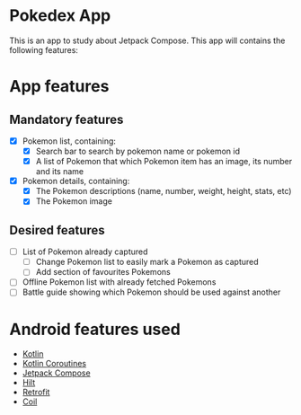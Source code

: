 # Pokedex App
This is an app to study about Jetpack Compose. This app will contains the following features:

# App features
## Mandatory features
- [x] Pokemon list, containing:
    - [x] Search bar to search by pokemon name or pokemon id
    - [x] A list of Pokemon that which Pokemon item has an image, its number and its name
- [x] Pokemon details, containing:
    - [x] The Pokemon descriptions (name, number, weight, height, stats, etc)
    - [x] The Pokemon image

## Desired features
- [ ] List of Pokemon already captured
	- [ ] Change Pokemon list to easily mark a Pokemon as captured
	- [ ] Add section of favourites Pokemons
- [ ] Offline Pokemon list with already fetched Pokemons
- [ ] Battle guide showing which Pokemon should be used against another

# Android features used
- [Kotlin](https://kotlinlang.org/docs/home.html)
- [Kotlin Coroutines](https://kotlinlang.org/docs/coroutines-overview.html)
- [Jetpack Compose](https://developer.android.com/jetpack/compose)
- [Hilt](https://dagger.dev/hilt/)
- [Retrofit](https://square.github.io/retrofit/)
- [Coil](https://coil-kt.github.io/coil/compose/)
